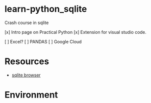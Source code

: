 # learn-python_sqlite
 Crash course in sqlite


[x] Intro page on Practical Python
[x] Extension for visual studio code.

[ ] Excel?
[ ] PANDAS
[ ] Google Cloud

# Resources

* [sqlite browser](http://sqlitebrowser.org/)




# Environment